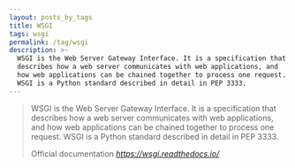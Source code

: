 ```yaml
---
layout: posts_by_tags
title: WSGI
tags: wsgi
permalink: /tag/wsgi
description: >-
  WSGI is the Web Server Gateway Interface. It is a specification that
  describes how a web server communicates with web applications, and
  how web applications can be chained together to process one request.
  WSGI is a Python standard described in detail in PEP 3333.
---
```

<blockquote>
  <p>
    WSGI is the Web Server Gateway Interface. It is a specification that
    describes how a web server communicates with web applications, and
    how web applications can be chained together to process one request.
    WSGI is a Python standard described in detail in PEP 3333.
  </p>
  <footer>
    Official documentation
    <cite title="Web Server Gateway Interface">
      <a href="https://wsgi.readthedocs.io/en/latest/what.html">
        https://wsgi.readthedocs.io/
      </a>
    </cite>
  </footer>
</blockquote>
